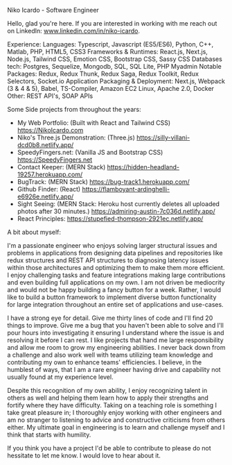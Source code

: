 Niko Icardo - Software Engineer 

Hello, glad you're here. If you are interested in working with me reach out on LinkedIn: www.linkedin.com/in/niko-icardo. 
 
Experience: 
Languages: Typescript, Javascript (ES5/ES6), Python, C++, Matlab, PHP, HTML5, CSS3
Frameworks & Runtimes: React.js, Next.js, Node.js, Tailwind CSS, Emotion CSS, Bootstrap CSS, Sassy CSS
Databases tech: Postgres, Sequelize, Mongodb, SQL, SQL Lite, PHP Myadmin
Notable Packages: Redux, Redux Thunk, Redux Saga, Redux Toolkit, Redux Selectors, Socket.io
Application Packaging & Deployment: Next.js, Webpack (3 & 4 & 5), Babel, TS-Compiler, Amazon EC2 Linux, Apache 2.0, Docker
Other: REST API's, SOAP APIs


Some Side projects from throughout the years: 
- My Web Portfolio: (Built with React and Tailwind CSS) https://NikoIcardo.com 
- Niko's Three.js Demonstration: (Three.js)  https://silly-villani-dcd0b8.netlify.app/ 
- SpeedyFingers.net: (Vanilla JS and Bootstrap CSS) https://SpeedyFingers.net 
- Contact Keeper: (MERN Stack) https://hidden-headland-19257.herokuapp.com/
- BugTrack: (MERN Stack) https://bug-track1.herokuapp.com/
- Github Finder: (React) https://flamboyant-ardinghelli-e6926e.netlify.app/ 
- Sight Seeing: (MERN Stack: Heroku host currently deletes all uploaded photos after 30 minutes.) https://admiring-austin-7c036d.netlify.app/ 
- React Principles: https://stupefied-thompson-2921ec.netlify.app/ 

A bit about myself: 

I'm a passionate engineer who enjoys solving larger structural issues and problems in applications from designing data pipelines and repositories like redux structures and REST API structures to diagnosing latency issues within those architectures and optimizing them to make them more efficient. I enjoy challenging tasks and feature integrations making large contributions and even building full applications on my own. I am not driven be mediocrity and would not be happy building a fancy button for a week. Rather, I would like to build a button framework to implement diverse button functionality for large integration throughout an entire set of applications and use-cases. 

I have a strong eye for detail. Give me thirty lines of code and I'll find 20 things to improve. Give me a bug that you haven't been able to solve and I'll pour hours into investigating it ensuring I understand where the issue is and resolving it before I can rest. I like projects that hand me large responsibility and allow me room to grow my engineering abilities. I never back down from a challenge and also work well with teams utilizing team knowledge and contributing my own to enhance teams' efficiencies. I believe, in the humblest of ways, that I am a rare engineer having drive and capability not usually found at my experience level.

Despite this recognition of my own ability, I enjoy recognizing talent in others as well and helping them learn how to apply their strengths and fortify where they have difficulty. Taking on a teaching role is something I take great pleasure in; I thoroughly enjoy working with other engineers and am no stranger to listening to advice and constructive criticisms from others either. My ultimate goal in engineering is to learn and challenge myself and I think that starts with humility.  

If you think you have a project I'd be able to contribute to please do not hessitate to let me know. I would love to hear about it.
